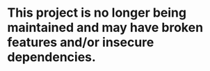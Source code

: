 # This project is no longer being maintained and may have broken features and/or insecure dependencies.
